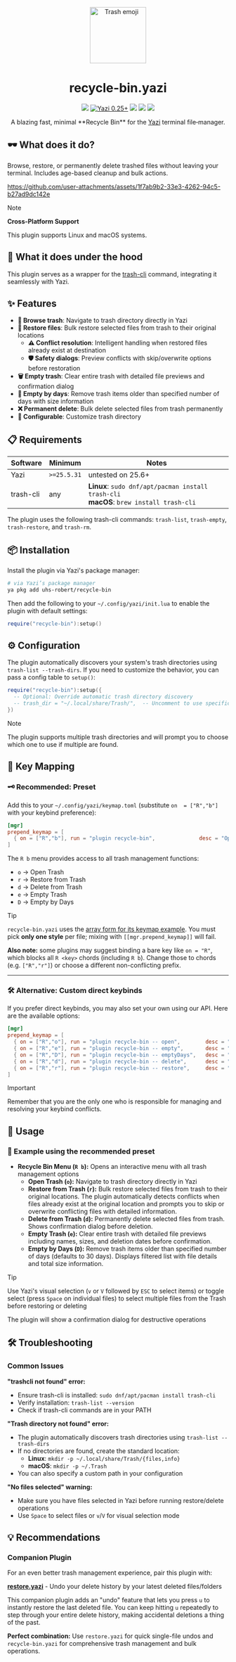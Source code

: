 <p align="center">
  <img
    src="https://cdn.jsdelivr.net/gh/twitter/twemoji@14.0.2/assets/svg/1f5d1.svg"
    width="128" height="128" alt="Trash emoji" />
</p>
<h1 align="center">recycle-bin.yazi</h1>

<p align="center">
  <a href="https://github.com/uhs-robert/recycle-bin.yazi/stargazers"><img src="https://img.shields.io/github/stars/uhs-robert/recycle-bin.yazi?colorA=192330&colorB=skyblue&style=for-the-badge"></a>
  <a href="https://github.com/sxyazi/yazi" target="_blank" rel="noopener noreferrer"><img alt="Yazi 0.25+" src="https://img.shields.io/badge/Yazi-0.25%2B-blue?style=for-the-badge&labelColor=192330" /></a>
  <a href="https://github.com/uhs-robert/recycle-bin.yazi/issues"><img src="https://img.shields.io/github/issues/uhs-robert/recycle-bin.yazi?colorA=192330&colorB=khaki&style=for-the-badge"></a>
  <a href="https://github.com/uhs-robert/recycle-bin.yazi/contributors"><img src="https://img.shields.io/github/contributors/uhs-robert/recycle-bin.yazi?colorA=192330&colorB=8FD1C7&style=for-the-badge"></a>
  <a href="https://github.com/uhs-robert/recycle-bin.yazi/network/members"><img src="https://img.shields.io/github/forks/uhs-robert/recycle-bin.yazi?colorA=192330&colorB=CFA7FF&style=for-the-badge"></a>
</p>

<p align="center">
A blazing fast, minimal **Recycle Bin** for the <a target="_blank" rel="noopener noreferrer" href="https://github.com/sxyazi/yazi">Yazi</a> terminal file‑manager.
</p>

## 🕶️ What does it do?

Browse, restore, or permanently delete trashed files without leaving your terminal. Includes age-based cleanup and bulk actions.

<https://github.com/user-attachments/assets/1f7ab9b2-33e3-4262-94c5-b27ad9dc142e>

> [!NOTE]
>
> **Cross-Platform Support**
>
> This plugin supports Linux and macOS systems.

## 🧠 What it does under the hood

This plugin serves as a wrapper for the [trash-cli](https://github.com/andreafrancia/trash-cli) command, integrating it seamlessly with Yazi.

## ✨ Features

- **📂 Browse trash**: Navigate to trash directory directly in Yazi
- **🔄 Restore files**: Bulk restore selected files from trash to their original locations
  - **⚠️ Conflict resolution**: Intelligent handling when restored files already exist at destination
  - **🛡️ Safety dialogs**: Preview conflicts with skip/overwrite options before restoration
- **🗑️ Empty trash**: Clear entire trash with detailed file previews and confirmation dialog
- **📅 Empty by days**: Remove trash items older than specified number of days with size information
- **❌ Permanent delete**: Bulk delete selected files from trash permanently
- **🔧 Configurable**: Customize trash directory

## 📋 Requirements

| Software  | Minimum     | Notes                                                                                     |
| --------- | ----------- | ----------------------------------------------------------------------------------------- |
| Yazi      | `>=25.5.31` | untested on 25.6+                                                                         |
| trash-cli | any         | **Linux**: `sudo dnf/apt/pacman install trash-cli`<br>**macOS**: `brew install trash-cli` |

The plugin uses the following trash-cli commands: `trash-list`, `trash-empty`, `trash-restore`, and `trash-rm`.

## 📦 Installation

Install the plugin via Yazi's package manager:

```sh
# via Yazi’s package manager
ya pkg add uhs-robert/recycle-bin
```

Then add the following to your `~/.config/yazi/init.lua` to enable the plugin with default settings:

```lua
require("recycle-bin"):setup()
```

## ⚙️ Configuration

The plugin automatically discovers your system's trash directories using `trash-list --trash-dirs`. If you need to customize the behavior, you can pass a config table to `setup()`:

```lua
require("recycle-bin"):setup({
  -- Optional: Override automatic trash directory discovery
  -- trash_dir = "~/.local/share/Trash/",  -- Uncomment to use specific directory
})
```

> [!NOTE]
> The plugin supports multiple trash directories and will prompt you to choose which one to use if multiple are found.

## 🎹 Key Mapping

### 🗝️ Recommended: Preset

Add this to your `~/.config/yazi/keymap.toml` (substitute `on  = ["R","b"]` with your keybind preference):

```toml
[mgr]
prepend_keymap = [
  { on = ["R","b"], run = "plugin recycle-bin",              desc = "Open Recycle Bin menu" },
]
```

The `R b` menu provides access to all trash management functions:

- `o` → Open Trash
- `r` → Restore from Trash
- `d` → Delete from Trash
- `e` → Empty Trash
- `D` → Empty by Days

> [!TIP]
> `recycle-bin.yazi` uses the [array form for its keymap example](https://yazi-rs.github.io/docs/configuration/keymap).
> You must pick **only one style** per file; mixing with `[[mgr.prepend_keymap]]` will fail.
>
> **Also note:** some plugins may suggest binding a bare key like `on = "R"`,
> which blocks all `R <key>` chords (including `R b`). Change those to chords
> (e.g. `["R","r"]`) or choose a different non-conflicting prefix.

---

### 🛠️ Alternative: Custom direct keybinds

If you prefer direct keybinds, you may also set your own using our API. Here are the available options:

```toml
[mgr]
prepend_keymap = [
  { on = ["R","o"], run = "plugin recycle-bin -- open",        desc = "Open Trash" },
  { on = ["R","e"], run = "plugin recycle-bin -- empty",       desc = "Empty Trash" },
  { on = ["R","D"], run = "plugin recycle-bin -- emptyDays",   desc = "Empty by days deleted" },
  { on = ["R","d"], run = "plugin recycle-bin -- delete",      desc = "Delete from Trash" },
  { on = ["R","r"], run = "plugin recycle-bin -- restore",     desc = "Restore from Trash" },
]
```

> [!IMPORTANT]
> Remember that you are the only one who is responsible for managing and resolving your keybind conflicts.

## 🚀 Usage

### 📝 Example using the recommended preset

- **Recycle Bin Menu (`R b`):** Opens an interactive menu with all trash management options
  - **Open Trash (`o`):** Navigate to trash directory directly in Yazi
  - **Restore from Trash (`r`):** Bulk restore selected files from trash to their original locations. The plugin automatically detects conflicts when files already exist at the original location and prompts you to skip or overwrite conflicting files with detailed information.
  - **Delete from Trash (`d`):** Permanently delete selected files from trash. Shows confirmation dialog before deletion.
  - **Empty Trash (`e`):** Clear entire trash with detailed file previews including names, sizes, and deletion dates before confirmation.
  - **Empty by Days (`D`):** Remove trash items older than specified number of days (defaults to 30 days). Displays filtered list with file details and total size information.

> [!TIP]
> Use Yazi's visual selection (`v` or `V` followed by `ESC` to select items) or toggle select (press `Space` on individual files) to select multiple files from the Trash before restoring or deleting
>
> The plugin will show a confirmation dialog for destructive operations

## 🛠️ Troubleshooting

### Common Issues

**"trashcli not found" error:**

- Ensure trash-cli is installed: `sudo dnf/apt/pacman install trash-cli`
- Verify installation: `trash-list --version`
- Check if trash-cli commands are in your PATH

**"Trash directory not found" error:**

- The plugin automatically discovers trash directories using `trash-list --trash-dirs`
- If no directories are found, create the standard location:
  - **Linux**: `mkdir -p ~/.local/share/Trash/{files,info}`
  - **macOS**: `mkdir -p ~/.Trash`
- You can also specify a custom path in your configuration

**"No files selected" warning:**

- Make sure you have files selected in Yazi before running restore/delete operations
- Use `Space` to select files or `v`/`V` for visual selection mode

## 💡 Recommendations

### Companion Plugin

For an even better trash management experience, pair this plugin with:

**[restore.yazi](https://github.com/boydaihungst/restore.yazi)** - Undo your delete history by your latest deleted files/folders

This companion plugin adds an "undo" feature that lets you press `u` to instantly restore the last deleted file. You can keep hitting `u` repeatedly to step through your entire delete history, making accidental deletions a thing of the past.

**Perfect combination:** Use `restore.yazi` for quick single-file undos and `recycle-bin.yazi` for comprehensive trash management and bulk operations.
